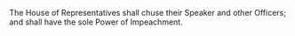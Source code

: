 The House of Representatives shall chuse their Speaker and other Officers; and shall have the sole Power of Impeachment.
